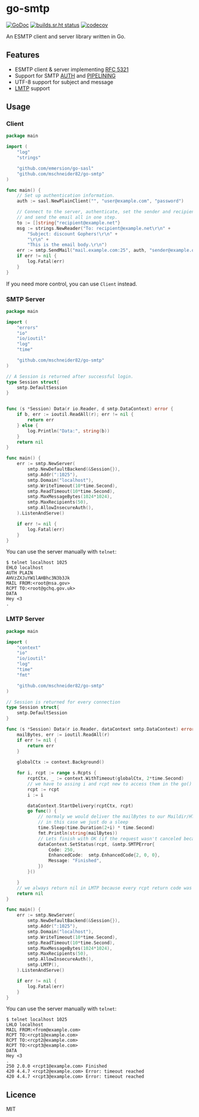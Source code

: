 # go-smtp

[![GoDoc](https://godoc.org/github.com/mschneider82/go-smtp?status.svg)](https://godoc.org/github.com/mschneider82/go-smtp)
[![builds.sr.ht status](https://builds.sr.ht/~emersion/go-smtp.svg)](https://builds.sr.ht/~emersion/go-smtp?)
[![codecov](https://codecov.io/gh/emersion/go-smtp/branch/master/graph/badge.svg)](https://codecov.io/gh/emersion/go-smtp)

An ESMTP client and server library written in Go.

## Features

* ESMTP client & server implementing [RFC 5321](https://tools.ietf.org/html/rfc5321)
* Support for SMTP [AUTH](https://tools.ietf.org/html/rfc4954) and [PIPELINING](https://tools.ietf.org/html/rfc2920)
* UTF-8 support for subject and message
* [LMTP](https://tools.ietf.org/html/rfc2033) support

## Usage

### Client

```go
package main

import (
	"log"
	"strings"

	"github.com/emersion/go-sasl"
	"github.com/mschneider82/go-smtp"
)

func main() {
	// Set up authentication information.
	auth := sasl.NewPlainClient("", "user@example.com", "password")

	// Connect to the server, authenticate, set the sender and recipient,
	// and send the email all in one step.
	to := []string{"recipient@example.net"}
	msg := strings.NewReader("To: recipient@example.net\r\n" +
		"Subject: discount Gophers!\r\n" +
		"\r\n" +
		"This is the email body.\r\n")
	err := smtp.SendMail("mail.example.com:25", auth, "sender@example.org", to, msg)
	if err != nil {
		log.Fatal(err)
	}
}
```

If you need more control, you can use `Client` instead.

### SMTP Server

```go
package main

import (
	"errors"
	"io"
	"io/ioutil"
	"log"
	"time"

	"github.com/mschneider82/go-smtp"
)

// A Session is returned after successful login.
type Session struct{
	smtp.DefaultSession
}


func (s *Session) Data(r io.Reader, d smtp.DataContext) error {
	if b, err := ioutil.ReadAll(r); err != nil {
		return err
	} else {
		log.Println("Data:", string(b))
	}
	return nil
}

func main() {
	err := smtp.NewServer(
		smtp.NewDefaultBackend(&Session{}),
		smtp.Addr(":1025"),
		smtp.Domain("localhost"),
		smtp.WriteTimeout(10*time.Second),
		smtp.ReadTimeout(10*time.Second),
		smtp.MaxMessageBytes(1024*1024),
		smtp.MaxRecipients(50),
		smtp.AllowInsecureAuth(),
	).ListenAndServe()

	if err != nil {
		log.Fatal(err)
	}
}
```

You can use the server manually with `telnet`:
```
$ telnet localhost 1025
EHLO localhost
AUTH PLAIN
AHVzZXJuYW1lAHBhc3N3b3Jk
MAIL FROM:<root@nsa.gov>
RCPT TO:<root@gchq.gov.uk>
DATA
Hey <3
.
```

### LMTP Server

```go
package main

import (
	"context"
	"io"
	"io/ioutil"
	"log"
	"time"
	"fmt"

	"github.com/mschneider82/go-smtp"
)

// Session is returned for every connection
type Session struct{
	smtp.DefaultSession
}

func (s *Session) Data(r io.Reader, dataContext smtp.DataContext) error {
	mailBytes, err := ioutil.ReadAll(r)
	if err != nil {
		return err
	} 
	
	globalCtx := context.Background()

	for i, rcpt := range s.Rcpts {
		rcptCtx, _ := context.WithTimeout(globalCtx, 2*time.Second)
		// we have to assing i and rcpt new to access them in the go() routine
		rcpt := rcpt
		i := i

		dataContext.StartDelivery(rcptCtx, rcpt)
		go func() {
			// normaly we would deliver the mailBytes to our Maildir/HTTP backend
			// in this case we just do a sleep 
			time.Sleep(time.Duration(2+i) * time.Second)
			fmt.Println(string(mailBytes))
            // Lets finish with OK (if the request wasn't canceled because of the ctx timeout)
			dataContext.SetStatus(rcpt, &smtp.SMTPError{
				Code: 250,
				EnhancedCode:  smtp.EnhancedCode{2, 0, 0},
				Message: "Finished",
			})
		}()

	}
	// we always return nil in LMTP because every rcpt return code was set with dataContext.SetStatus()
	return nil
}

func main() {
	err := smtp.NewServer(
		smtp.NewDefaultBackend(&Session{}),
		smtp.Addr(":1025"),
		smtp.Domain("localhost"),
		smtp.WriteTimeout(10*time.Second),
		smtp.ReadTimeout(10*time.Second),
		smtp.MaxMessageBytes(1024*1024),
		smtp.MaxRecipients(50),
		smtp.AllowInsecureAuth(),
		smtp.LMTP(),
	).ListenAndServe()

	if err != nil {
		log.Fatal(err)
	}
}
```

You can use the server manually with `telnet`:
```
$ telnet localhost 1025
LHLO localhost
MAIL FROM:<from@example.com>
RCPT TO:<rcpt1@example.com>
RCPT TO:<rcpt2@example.com>
RCPT TO:<rcpt3@example.com>
DATA
Hey <3
.
250 2.0.0 <rcpt1@example.com> Finished
420 4.4.7 <rcpt2@example.com> Error: timeout reached
420 4.4.7 <rcpt3@example.com> Error: timeout reached
```


## Licence

MIT
